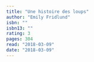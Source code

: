 ```yaml
---
title: "Une histoire des loups"
author: "Emily Fridlund"
isbn: ""
isbn13: ""
rating: 3
pages: 304
read: "2018-03-09"
date: "2018-03-09"
---
```


